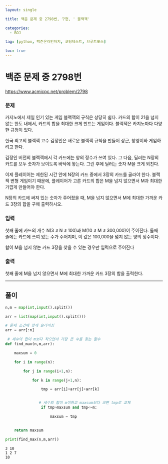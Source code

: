```yaml
---
layout: single

title: 백준 문제 중 2798번, 구현, '	블랙잭'

categories:
  - BOJ

tag: [python, 백준온라인저지, 코딩테스트, 브루트포스]

toc: true
---
```


# 백준 문제 중 2798번
https://www.acmicpc.net/problem/2798

### 문제

카지노에서 제일 인기 있는 게임 블랙잭의 규칙은 상당히 쉽다. 카드의 합이 21을 넘지 않는 한도 내에서, 카드의 합을 최대한 크게 만드는 게임이다. 블랙잭은 카지노마다 다양한 규정이 있다.

한국 최고의 블랙잭 고수 김정인은 새로운 블랙잭 규칙을 만들어 상근, 창영이와 게임하려고 한다.

김정인 버전의 블랙잭에서 각 카드에는 양의 정수가 쓰여 있다. 그 다음, 딜러는 N장의 카드를 모두 숫자가 보이도록 바닥에 놓는다. 그런 후에 딜러는 숫자 M을 크게 외친다.

이제 플레이어는 제한된 시간 안에 N장의 카드 중에서 3장의 카드를 골라야 한다. 블랙잭 변형 게임이기 때문에, 플레이어가 고른 카드의 합은 M을 넘지 않으면서 M과 최대한 가깝게 만들어야 한다.

N장의 카드에 써져 있는 숫자가 주어졌을 때, M을 넘지 않으면서 M에 최대한 가까운 카드 3장의 합을 구해 출력하시오.

### 입력

첫째 줄에 카드의 개수 N(3 ≤ N ≤ 100)과 M(10 ≤ M ≤ 300,000)이 주어진다. 둘째 줄에는 카드에 쓰여 있는 수가 주어지며, 이 값은 100,000을 넘지 않는 양의 정수이다.

합이 M을 넘지 않는 카드 3장을 찾을 수 있는 경우만 입력으로 주어진다

### 출력

첫째 줄에 M을 넘지 않으면서 M에 최대한 가까운 카드 3장의 합을 출력한다.

---

## 풀이

```python
n,m = map(int,input().split())

arr = list(map(int,input().split()))

# 문제 조건에 맞게 슬라이싱
arr = arr[:n]

 # 세수의 합이 m보다 작으면서 가장 큰 수를 찾는 함수 
def find_max(n,m,arr):

    maxsum = 0

    for i in range(n):

        for j in range(i+1,n):

            for k in range(j+1,n):

                tmp = arr[i]+arr[j]+arr[k]


               # 세수의 합이 m이하고 maxsum보다 크면 tmp로 교체
                if tmp>maxsum and tmp<=m:

                    maxsum = tmp

                
    return maxsum

print(find_max(n,m,arr))
```

    3 10
    1 2 7
    10

